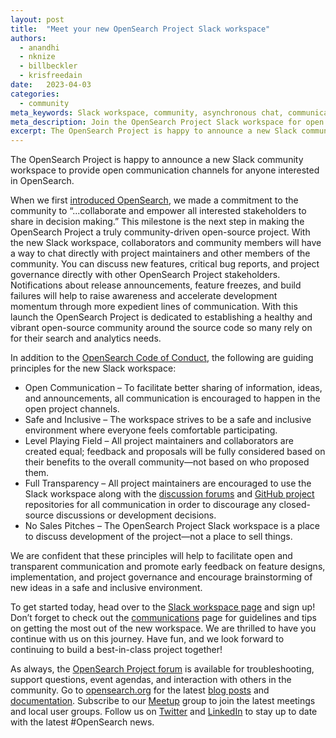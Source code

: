 ```yaml
---
layout: post
title:  "Meet your new OpenSearch Project Slack workspace"
authors:
  - anandhi
  - nknize
  - billbeckler
  - krisfreedain
date:   2023-04-03
categories:
  - community
meta_keywords: Slack workspace, community, asynchronous chat, communications
meta_description: Join the OpenSearch Project Slack workspace for open communication with maintainers, contributors, and the community.
excerpt: The OpenSearch Project is happy to announce a new Slack community workspace to provide open communication channels for anyone interested in OpenSearch.
---
```


The OpenSearch Project is happy to announce a new Slack community workspace to provide open communication channels for anyone interested in OpenSearch. 

When we first [introduced OpenSearch](https://aws.amazon.com/blogs/opensource/introducing-opensearch/), we made a commitment to the community to “...collaborate and empower all interested stakeholders to share in decision making.” This milestone is the next step in making the OpenSearch Project a truly community-driven open-source project. With the new Slack workspace, collaborators and community members will have a way to chat directly with project maintainers and other members of the community. You can discuss new features, critical bug reports, and project governance directly with other OpenSearch Project stakeholders. Notifications about release announcements, feature freezes, and build failures will help to raise awareness and accelerate development momentum through more expedient lines of communication. With this launch the OpenSearch Project is dedicated to establishing a healthy and vibrant open-source community around the source code so many rely on for their search and analytics needs.

In addition to the [OpenSearch Code of Conduct](https://opensearch.org/codeofconduct.html#:~:text=Our%20open%20source%20communities%20endeavor%20to%3A&text=Be%20Welcoming%3A%20We%20are%20committed,that%20help%20the%20project%20grow.), the following are guiding principles for the new Slack workspace: 

* Open Communication – To facilitate better sharing of information, ideas, and announcements, all communication is encouraged to happen in the open project channels.
* Safe and Inclusive – The workspace strives to be a safe and inclusive environment where everyone feels comfortable participating.
* Level Playing Field – All project maintainers and collaborators are created equal; feedback and proposals will be fully considered based on their benefits to the overall community—not based on who proposed them.
* Full Transparency – All project maintainers are encouraged to use the Slack workspace along with the [discussion forums](https://forum.opensearch.org/) and [GitHub project](http://github.com/opensearch-project) repositories for all communication in order to discourage any closed-source discussions or development decisions. 
* No Sales Pitches – The OpenSearch Project Slack workspace is a place to discuss development of the project—not a place to sell things.

We are confident that these principles will help to facilitate open and transparent communication and promote early feedback on feature designs, implementation, and project governance and encourage brainstorming of new ideas in a safe and inclusive environment.

To get started today, head over to the [Slack workspace page](https://opensearch.org/slack.html) and sign up! Don’t forget to check out the [communications](https://github.com/opensearch-project/community/blob/main/COMMUNICATIONS.md) page for guidelines and tips on getting the most out of the new workspace. We are thrilled to have you continue with us on this journey. Have fun, and we look forward to continuing to build a best-in-class project together!

As always, the [OpenSearch Project forum](https://forum.opensearch.org/) is available for troubleshooting, support questions, event agendas, and interaction with others in the community. Go to [opensearch.org](http://opensearch.org/) for the latest [blog posts](https://opensearch.org/blog/) and [documentation](https://opensearch.org/docs/latest/). Subscribe to our [Meetup](https://www.meetup.com/opensearch/) group to join the latest meetings and local user groups. Follow us on [Twitter](https://twitter.com/OpenSearchProj) and [LinkedIn](https://www.linkedin.com/company/opensearch-project/) to stay up to date with the latest #OpenSearch news. 
